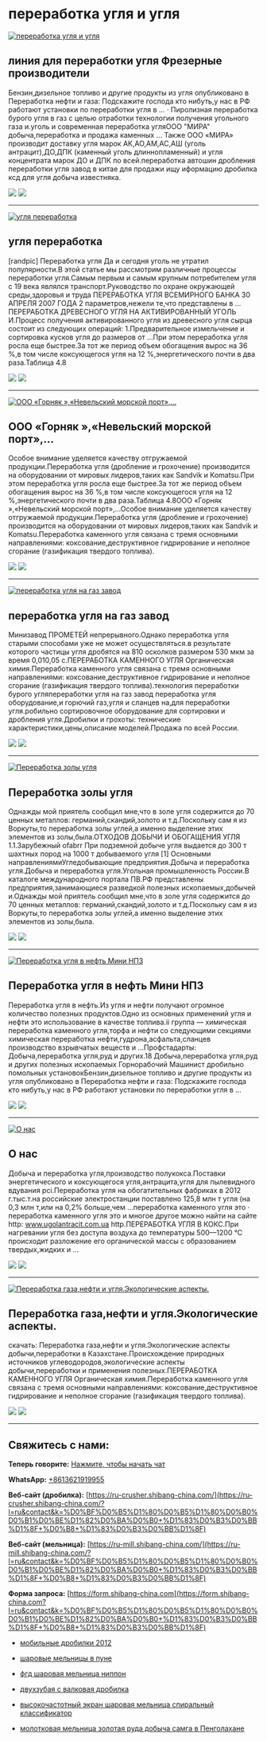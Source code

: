 # переработка угля и угля

<a href="https://swt.shibang-china.com/?l=ru&img&k=%D0%BF%D0%B5%D1%80%D0%B5%D1%80%D0%B0%D0%B1%D0%BE%D1%82%D0%BA%D0%B0+%D1%83%D0%B3%D0%BB%D1%8F+%D0%B8+%D1%83%D0%B3%D0%BB%D1%8F" target="_blank">![переработка угля и угля](http://static.shibang-china.com/all-800x300/1385.jpg)</a>

## линия для переработки угля Фрезерные производители
Бензин,дизельное топливо и другие продукты из угля опубликовано в Переработка нефти и газа: Подскажите господа кто нибуть,у нас в РФ работают установки по переработки угля в …&nbsp;&#0183;&#32;Пиролизная переработка бурого угля в газ с целью отработки технологии получения угольного газа и.уголь и современная переработка угляООО &quot;МИРА&quot; добыча,переработка и продажа каменных … Также ООО &#171;МИРА&#187; производит доставку угля марок АК,АО,АМ,АС,АШ (уголь антрацит),ДО,ДПК (каменный уголь длиннопламенный) и угля концентрата марок ДО и ДПК по всей.переработка автошин дробления переработки угля завод в китае для продажи ищу иформацию дробилка ксд для угля добыча известняка.


<a href="https://whatsapp.shibangsoft.com/WhatsApp.php" target="_blank" title="WhatsApp">![](http://static.shibang-china.com/icon/whatsapp.png)</a> <a href="https://swt.shibang-china.com/?l=ru&icon&k=%D0%BF%D0%B5%D1%80%D0%B5%D1%80%D0%B0%D0%B1%D0%BE%D1%82%D0%BA%D0%B0+%D1%83%D0%B3%D0%BB%D1%8F+%D0%B8+%D1%83%D0%B3%D0%BB%D1%8F" target="_blank">![](http://static.shibang-china.com/icon/chat-ru.png)</a>

---

<a href="https://swt.shibang-china.com/?l=ru&img&k=%D0%BF%D0%B5%D1%80%D0%B5%D1%80%D0%B0%D0%B1%D0%BE%D1%82%D0%BA%D0%B0+%D1%83%D0%B3%D0%BB%D1%8F+%D0%B8+%D1%83%D0%B3%D0%BB%D1%8F" target="_blank">![угля переработка](http://static.shibang-china.com/all-800x300/1525.jpg)</a>

## угля переработка
[randpic] Переработка угля Да и сегодня уголь не утратил популярности.В этой статье мы рассмотрим различные процессы переработки угля.Самым первым и самым крупным потребителем угля с 19 века являлся транспорт.Руководство по охране окружающей среды,здоровья и труда ПЕРЕРАБОТКА УГЛЯ ВСЕМИРНОГО БАНКА 30 АПРЕЛЯ 2007 ГОДА 2 параметров,нежели те,что представлены в …ПЕРЕРАБОТКА ДРЕВЕСНОГО УГЛЯ НА АКТИВИРОВАННЫЙ УГОЛЬ И.Процесс получения активированного угля из древесного угля сырца состоит из следующих операций: 1.Предварительное измельчение и сортировка кусков угля до размеров от …При этом переработка угля росла еще быстрее.За тот же период объем обогащения вырос на 36 %,в том числе коксующегося угля на 12 %,энергетического почти в два раза.Таблица 4.8


<a href="https://whatsapp.shibangsoft.com/WhatsApp.php" target="_blank" title="WhatsApp">![](http://static.shibang-china.com/icon/whatsapp.png)</a> <a href="https://swt.shibang-china.com/?l=ru&icon&k=%D0%BF%D0%B5%D1%80%D0%B5%D1%80%D0%B0%D0%B1%D0%BE%D1%82%D0%BA%D0%B0+%D1%83%D0%B3%D0%BB%D1%8F+%D0%B8+%D1%83%D0%B3%D0%BB%D1%8F" target="_blank">![](http://static.shibang-china.com/icon/chat-ru.png)</a>

---

<a href="https://swt.shibang-china.com/?l=ru&img&k=%D0%BF%D0%B5%D1%80%D0%B5%D1%80%D0%B0%D0%B1%D0%BE%D1%82%D0%BA%D0%B0+%D1%83%D0%B3%D0%BB%D1%8F+%D0%B8+%D1%83%D0%B3%D0%BB%D1%8F" target="_blank">![ООО &#171;Горняк &#187;,&#171;Невельский морской порт&#187;,…](http://static.shibang-china.com/all-800x300/1251.jpg)</a>

## ООО &#171;Горняк &#187;,&#171;Невельский морской порт&#187;,…
Особое внимание уделяется качеству отгружаемой продукции.Переработка угля (дробление и грохочение) производится на оборудовании от мировых лидеров,таких как Sandvik и Komatsu.При этом переработка угля росла еще быстрее.За тот же период объем обогащения вырос на 36 %,в том числе коксующегося угля на 12 %,энергетического почти в два раза.Таблица 4.8ООО &#171;Горняк &#187;,&#171;Невельский морской порт&#187;,…Особое внимание уделяется качеству отгружаемой продукции.Переработка угля (дробление и грохочение) производится на оборудовании от мировых лидеров,таких как Sandvik и Komatsu.Переработка каменного угля связана с тремя основными направлениями: коксование,деструктивное гидрирование и неполное сгорание (газификация твердого топлива).


<a href="https://whatsapp.shibangsoft.com/WhatsApp.php" target="_blank" title="WhatsApp">![](http://static.shibang-china.com/icon/whatsapp.png)</a> <a href="https://swt.shibang-china.com/?l=ru&icon&k=%D0%BF%D0%B5%D1%80%D0%B5%D1%80%D0%B0%D0%B1%D0%BE%D1%82%D0%BA%D0%B0+%D1%83%D0%B3%D0%BB%D1%8F+%D0%B8+%D1%83%D0%B3%D0%BB%D1%8F" target="_blank">![](http://static.shibang-china.com/icon/chat-ru.png)</a>

---

<a href="https://swt.shibang-china.com/?l=ru&img&k=%D0%BF%D0%B5%D1%80%D0%B5%D1%80%D0%B0%D0%B1%D0%BE%D1%82%D0%BA%D0%B0+%D1%83%D0%B3%D0%BB%D1%8F+%D0%B8+%D1%83%D0%B3%D0%BB%D1%8F" target="_blank">![переработка угля на газ завод](http://static.shibang-china.com/all-800x300/1389.jpg)</a>

## переработка угля на газ завод
Минизавод ПРОМЕТЕЙ непрерывного.Однако переработка угля старыми способами уже не может осуществляться.в результате которого частицы угля дробятся на 810 осколков размером 530 мкм за время 0,010,05 с.ПЕРЕРАБОТКА КАМЕННОГО УГЛЯ Органическая химия.Переработка каменного угля связана с тремя основными направлениями: коксование,деструктивное гидрирование и неполное сгорание (газификация твердого топлива).технология переработки бурого угляпереработки угля на газ завод переработка угля оборудование,и горючий газ,угля и сланцев на,для переработки угля.робильно сортировочное оборудование для сортировки и дробления угля.Дробилки и грохоты: технические характеристики,цены,описание моделей.Продажа по всей России.


<a href="https://whatsapp.shibangsoft.com/WhatsApp.php" target="_blank" title="WhatsApp">![](http://static.shibang-china.com/icon/whatsapp.png)</a> <a href="https://swt.shibang-china.com/?l=ru&icon&k=%D0%BF%D0%B5%D1%80%D0%B5%D1%80%D0%B0%D0%B1%D0%BE%D1%82%D0%BA%D0%B0+%D1%83%D0%B3%D0%BB%D1%8F+%D0%B8+%D1%83%D0%B3%D0%BB%D1%8F" target="_blank">![](http://static.shibang-china.com/icon/chat-ru.png)</a>

---

<a href="https://swt.shibang-china.com/?l=ru&img&k=%D0%BF%D0%B5%D1%80%D0%B5%D1%80%D0%B0%D0%B1%D0%BE%D1%82%D0%BA%D0%B0+%D1%83%D0%B3%D0%BB%D1%8F+%D0%B8+%D1%83%D0%B3%D0%BB%D1%8F" target="_blank">![Переработка золы угля](http://static.shibang-china.com/all-800x300/902.jpg)</a>

## Переработка золы угля
Однажды мой приятель сообщил мне,что в золе угля содержится до 70 ценных металлов: германий,скандий,золото и т.д.Поскольку сам я из Воркуты,то переработка золы углей,а именно выделение этих элементов из золы,была.ОТХОДОВ ДОБЫЧИ И ОБОГАЩЕНИЯ УГЛЯ 1.1.Зарубежный ofabrr При подземной добыче угля выдается до 300 т шахтных пород на 1000 т добываемого угля [1] Основными направлениямиУгледобывающие предприятия.Добыча и переработка угля.Добыча и переработка угля.Угольная промышленность России.В каталоге международного портала ПВ.РФ представлены предприятия,занимающиеся разведкой полезных ископаемых,добычей и.Однажды мой приятель сообщил мне,что в золе угля содержится до 70 ценных металлов: германий,скандий,золото и т.д.Поскольку сам я из Воркуты,то переработка золы углей,а именно выделение этих элементов из золы,была.


<a href="https://whatsapp.shibangsoft.com/WhatsApp.php" target="_blank" title="WhatsApp">![](http://static.shibang-china.com/icon/whatsapp.png)</a> <a href="https://swt.shibang-china.com/?l=ru&icon&k=%D0%BF%D0%B5%D1%80%D0%B5%D1%80%D0%B0%D0%B1%D0%BE%D1%82%D0%BA%D0%B0+%D1%83%D0%B3%D0%BB%D1%8F+%D0%B8+%D1%83%D0%B3%D0%BB%D1%8F" target="_blank">![](http://static.shibang-china.com/icon/chat-ru.png)</a>

---

<a href="https://swt.shibang-china.com/?l=ru&img&k=%D0%BF%D0%B5%D1%80%D0%B5%D1%80%D0%B0%D0%B1%D0%BE%D1%82%D0%BA%D0%B0+%D1%83%D0%B3%D0%BB%D1%8F+%D0%B8+%D1%83%D0%B3%D0%BB%D1%8F" target="_blank">![Переработка угля в нефть Мини НПЗ](http://static.shibang-china.com/all-800x300/23.jpg)</a>

## Переработка угля в нефть Мини НПЗ
Переработка угля в нефть.Из угля и нефти получают огромное количество полезных продуктов.Одно из основных применений угля и нефти это использование в качестве топлива.ii группа — химическая переработка каменного угля,торфа и нефти со следующими секциями химическая переработка нефти,гудрона,асфальта,сланцев производство взрывчатых веществ и …Профстадарты: Добыча,переработка угля,руд и других.18 Добыча,переработка угля,руд и других полезных ископаемых Горнорабочий Машинист дробильно помольных установокБензин,дизельное топливо и другие продукты из угля опубликовано в Переработка нефти и газа: Подскажите господа кто нибуть,у нас в РФ работают установки по переработки угля в …


<a href="https://whatsapp.shibangsoft.com/WhatsApp.php" target="_blank" title="WhatsApp">![](http://static.shibang-china.com/icon/whatsapp.png)</a> <a href="https://swt.shibang-china.com/?l=ru&icon&k=%D0%BF%D0%B5%D1%80%D0%B5%D1%80%D0%B0%D0%B1%D0%BE%D1%82%D0%BA%D0%B0+%D1%83%D0%B3%D0%BB%D1%8F+%D0%B8+%D1%83%D0%B3%D0%BB%D1%8F" target="_blank">![](http://static.shibang-china.com/icon/chat-ru.png)</a>

---

<a href="https://swt.shibang-china.com/?l=ru&img&k=%D0%BF%D0%B5%D1%80%D0%B5%D1%80%D0%B0%D0%B1%D0%BE%D1%82%D0%BA%D0%B0+%D1%83%D0%B3%D0%BB%D1%8F+%D0%B8+%D1%83%D0%B3%D0%BB%D1%8F" target="_blank">![О нас](http://static.shibang-china.com/all-800x300/764.jpg)</a>

## О нас
Добыча и переработка угля,производство полукокса.Поставки энергетического и коксующегося угля,антрацита,угля для пылевидного вдувания pci.Переработка угля на обогатительных фабриках в 2012 г.тыс.т.на российские электростанции поставлено 125,8 млн т угля (на 0,3 млн т,или на 0,2% больше,чем …переработка каменного угля это&nbsp;&#0183;&#32;переработка каменного угля это и многое другое можно найти на сайте http: www.ugolantracit.com.ua http.ПЕРЕРАБОТКА УГЛЯ В КОКС.При нагревании угля без доступа воздуха до температуры 500—1200 &#176;С происходит разложение его органической массы с образованием твердых,жидких и …


<a href="https://whatsapp.shibangsoft.com/WhatsApp.php" target="_blank" title="WhatsApp">![](http://static.shibang-china.com/icon/whatsapp.png)</a> <a href="https://swt.shibang-china.com/?l=ru&icon&k=%D0%BF%D0%B5%D1%80%D0%B5%D1%80%D0%B0%D0%B1%D0%BE%D1%82%D0%BA%D0%B0+%D1%83%D0%B3%D0%BB%D1%8F+%D0%B8+%D1%83%D0%B3%D0%BB%D1%8F" target="_blank">![](http://static.shibang-china.com/icon/chat-ru.png)</a>

---

<a href="https://swt.shibang-china.com/?l=ru&img&k=%D0%BF%D0%B5%D1%80%D0%B5%D1%80%D0%B0%D0%B1%D0%BE%D1%82%D0%BA%D0%B0+%D1%83%D0%B3%D0%BB%D1%8F+%D0%B8+%D1%83%D0%B3%D0%BB%D1%8F" target="_blank">![Переработка газа,нефти и угля.Экологические аспекты.](http://static.shibang-china.com/all-800x300/1102.jpg)</a>

## Переработка газа,нефти и угля.Экологические аспекты.
cкачать: Переработка газа,нефти и угля.Экологические аспекты добычи,переработки в Казахстане.Происхождение природных источников углеводородов,экологические аспекты добычи,переработки и применения полезных.ПЕРЕРАБОТКА КАМЕННОГО УГЛЯ Органическая химия.Переработка каменного угля связана с тремя основными направлениями: коксование,деструктивное гидрирование и неполное сгорание (газификация твердого топлива).

<a href="https://whatsapp.shibangsoft.com/WhatsApp.php" target="_blank" title="WhatsApp">![](http://static.shibang-china.com/icon/whatsapp.png)</a> <a href="https://swt.shibang-china.com/?l=ru&icon&k=%D0%BF%D0%B5%D1%80%D0%B5%D1%80%D0%B0%D0%B1%D0%BE%D1%82%D0%BA%D0%B0+%D1%83%D0%B3%D0%BB%D1%8F+%D0%B8+%D1%83%D0%B3%D0%BB%D1%8F" target="_blank">![](http://static.shibang-china.com/icon/chat-ru.png)</a>

---
## Свяжитесь с нами:

**Теперь говорите:** [Нажмите, чтобы начать чат](https://swt.shibang-china.com?l=ru&contact&k=%D0%BF%D0%B5%D1%80%D0%B5%D1%80%D0%B0%D0%B1%D0%BE%D1%82%D0%BA%D0%B0+%D1%83%D0%B3%D0%BB%D1%8F+%D0%B8+%D1%83%D0%B3%D0%BB%D1%8F)

**WhatsApp:**  [+8613621919955](https://whatsapp.shibangsoft.com/WhatsApp.php)

**Веб-сайт (дробилка):** [https://ru-crusher.shibang-china.com/](https://ru-crusher.shibang-china.com/?l=ru&contact&k=%D0%BF%D0%B5%D1%80%D0%B5%D1%80%D0%B0%D0%B1%D0%BE%D1%82%D0%BA%D0%B0+%D1%83%D0%B3%D0%BB%D1%8F+%D0%B8+%D1%83%D0%B3%D0%BB%D1%8F)

**Веб-сайт (мельница):** [https://ru-mill.shibang-china.com/](https://ru-mill.shibang-china.com/?l=ru&contact&k=%D0%BF%D0%B5%D1%80%D0%B5%D1%80%D0%B0%D0%B1%D0%BE%D1%82%D0%BA%D0%B0+%D1%83%D0%B3%D0%BB%D1%8F+%D0%B8+%D1%83%D0%B3%D0%BB%D1%8F)

**Форма запроса:** [https://form.shibang-china.com](https://form.shibang-china.com?l=ru&contact&k=%D0%BF%D0%B5%D1%80%D0%B5%D1%80%D0%B0%D0%B1%D0%BE%D1%82%D0%BA%D0%B0+%D1%83%D0%B3%D0%BB%D1%8F+%D0%B8+%D1%83%D0%B3%D0%BB%D1%8F)

* [мобильные дробилки 2012](../123/%D0%BC%D0%BE%D0%B1%D0%B8%D0%BB%D1%8C%D0%BD%D1%8B%D0%B5%20%D0%B4%D1%80%D0%BE%D0%B1%D0%B8%D0%BB%D0%BA%D0%B8%202012.md)

* [шаровые мельницы в пуне](../121/%D1%88%D0%B0%D1%80%D0%BE%D0%B2%D1%8B%D0%B5%20%D0%BC%D0%B5%D0%BB%D1%8C%D0%BD%D0%B8%D1%86%D1%8B%20%D0%B2%20%D0%BF%D1%83%D0%BD%D0%B5.md)

* [фгд шаровая мельница ниппон](../125/%D1%84%D0%B3%D0%B4%20%D1%88%D0%B0%D1%80%D0%BE%D0%B2%D0%B0%D1%8F%20%D0%BC%D0%B5%D0%BB%D1%8C%D0%BD%D0%B8%D1%86%D0%B0%20%D0%BD%D0%B8%D0%BF%D0%BF%D0%BE%D0%BD.md)

* [двухзубая c валковая дробилка](../125/%D0%B4%D0%B2%D1%83%D1%85%D0%B7%D1%83%D0%B1%D0%B0%D1%8F%20c%20%D0%B2%D0%B0%D0%BB%D0%BA%D0%BE%D0%B2%D0%B0%D1%8F%20%D0%B4%D1%80%D0%BE%D0%B1%D0%B8%D0%BB%D0%BA%D0%B0.md)

* [высокочастотный экран шаровая мельница спиральный классификатор](../122/%D0%B2%D1%8B%D1%81%D0%BE%D0%BA%D0%BE%D1%87%D0%B0%D1%81%D1%82%D0%BE%D1%82%D0%BD%D1%8B%D0%B9%20%D1%8D%D0%BA%D1%80%D0%B0%D0%BD%20%D1%88%D0%B0%D1%80%D0%BE%D0%B2%D0%B0%D1%8F%20%D0%BC%D0%B5%D0%BB%D1%8C%D0%BD%D0%B8%D1%86%D0%B0%20%D1%81%D0%BF%D0%B8%D1%80%D0%B0%D0%BB%D1%8C%D0%BD%D1%8B%D0%B9%20%D0%BA%D0%BB%D0%B0%D1%81%D1%81%D0%B8%D1%84%D0%B8%D0%BA%D0%B0%D1%82%D0%BE%D1%80.md)

* [молотковая мельница золотая руда добыча самга в Пенголахане](../124/%D0%BC%D0%BE%D0%BB%D0%BE%D1%82%D0%BA%D0%BE%D0%B2%D0%B0%D1%8F%20%D0%BC%D0%B5%D0%BB%D1%8C%D0%BD%D0%B8%D1%86%D0%B0%20%D0%B7%D0%BE%D0%BB%D0%BE%D1%82%D0%B0%D1%8F%20%D1%80%D1%83%D0%B4%D0%B0%20%D0%B4%D0%BE%D0%B1%D1%8B%D1%87%D0%B0%20%D1%81%D0%B0%D0%BC%D0%B3%D0%B0%20%D0%B2%20%D0%9F%D0%B5%D0%BD%D0%B3%D0%BE%D0%BB%D0%B0%D1%85%D0%B0%D0%BD%D0%B5.md)